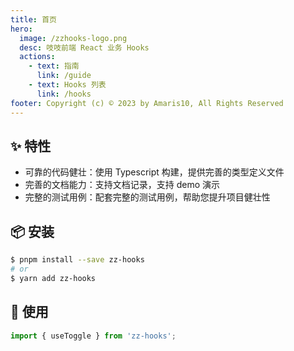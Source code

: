 ```yaml
---
title: 首页
hero:
  image: /zzhooks-logo.png
  desc: 吱吱前端 React 业务 Hooks
  actions:
    - text: 指南
      link: /guide
    - text: Hooks 列表
      link: /hooks
footer: Copyright (c) © 2023 by Amaris10, All Rights Reserved
---
```


## ✨ 特性

- 可靠的代码健壮：使用 Typescript 构建，提供完善的类型定义文件
- 完善的文档能力：支持文档记录，支持 demo 演示
- 完整的测试用例：配套完整的测试用例，帮助您提升项目健壮性

## 📦 安装

```bash
$ pnpm install --save zz-hooks
# or
$ yarn add zz-hooks
```

## 🔨 使用

```ts
import { useToggle } from 'zz-hooks';
```
